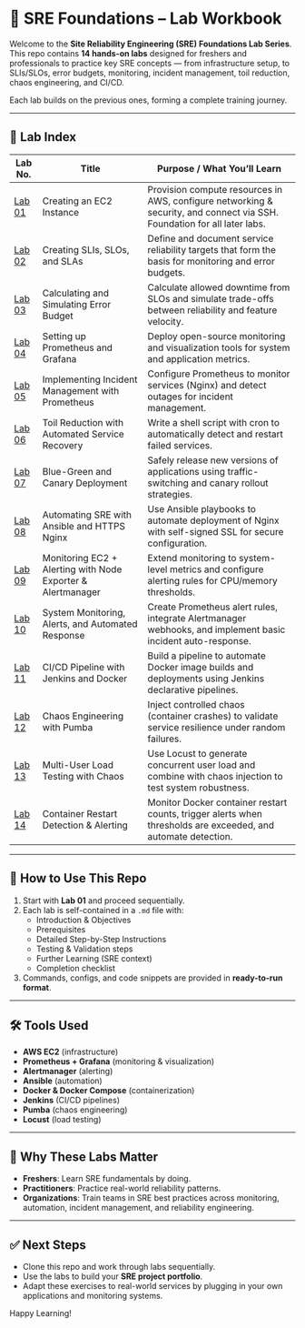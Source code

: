 # 📘 SRE Foundations – Lab Workbook  

Welcome to the **Site Reliability Engineering (SRE) Foundations Lab Series**.  
This repo contains **14 hands-on labs** designed for freshers and professionals to practice key SRE concepts — from infrastructure setup, to SLIs/SLOs, error budgets, monitoring, incident management, toil reduction, chaos engineering, and CI/CD.  

Each lab builds on the previous ones, forming a complete training journey.  

---

## 📑 Lab Index  

| Lab No. | Title | Purpose / What You’ll Learn |
|---------|-------|------------------------------|
| [Lab 01](lab01.md) | Creating an EC2 Instance | Provision compute resources in AWS, configure networking & security, and connect via SSH. Foundation for all later labs. |
| [Lab 02](lab02.md) | Creating SLIs, SLOs, and SLAs | Define and document service reliability targets that form the basis for monitoring and error budgets. |
| [Lab 03](lab03.md) | Calculating and Simulating Error Budget | Calculate allowed downtime from SLOs and simulate trade-offs between reliability and feature velocity. |
| [Lab 04](lab04.md) | Setting up Prometheus and Grafana | Deploy open-source monitoring and visualization tools for system and application metrics. |
| [Lab 05](lab05.md) | Implementing Incident Management with Prometheus | Configure Prometheus to monitor services (Nginx) and detect outages for incident management. |
| [Lab 06](lab06.md) | Toil Reduction with Automated Service Recovery | Write a shell script with cron to automatically detect and restart failed services. |
| [Lab 07](lab07.md) | Blue-Green and Canary Deployment | Safely release new versions of applications using traffic-switching and canary rollout strategies. |
| [Lab 08](lab08.md) | Automating SRE with Ansible and HTTPS Nginx | Use Ansible playbooks to automate deployment of Nginx with self-signed SSL for secure configuration. |
| [Lab 09](lab09.md) | Monitoring EC2 + Alerting with Node Exporter & Alertmanager | Extend monitoring to system-level metrics and configure alerting rules for CPU/memory thresholds. |
| [Lab 10](lab10.md) | System Monitoring, Alerts, and Automated Response | Create Prometheus alert rules, integrate Alertmanager webhooks, and implement basic incident auto-response. |
| [Lab 11](lab11.md) | CI/CD Pipeline with Jenkins and Docker | Build a pipeline to automate Docker image builds and deployments using Jenkins declarative pipelines. |
| [Lab 12](lab12.md) | Chaos Engineering with Pumba | Inject controlled chaos (container crashes) to validate service resilience under random failures. |
| [Lab 13](lab13.md) | Multi-User Load Testing with Chaos | Use Locust to generate concurrent user load and combine with chaos injection to test system robustness. |
| [Lab 14](lab14.md) | Container Restart Detection & Alerting | Monitor Docker container restart counts, trigger alerts when thresholds are exceeded, and automate detection. |

---

## 🎯 How to Use This Repo  

1. Start with **Lab 01** and proceed sequentially.  
2. Each lab is self-contained in a `.md` file with:  
   - Introduction & Objectives  
   - Prerequisites  
   - Detailed Step-by-Step Instructions  
   - Testing & Validation steps  
   - Further Learning (SRE context)  
   - Completion checklist  
3. Commands, configs, and code snippets are provided in **ready-to-run format**.  

---

## 🛠️ Tools Used  

- **AWS EC2** (infrastructure)  
- **Prometheus + Grafana** (monitoring & visualization)  
- **Alertmanager** (alerting)  
- **Ansible** (automation)  
- **Docker & Docker Compose** (containerization)  
- **Jenkins** (CI/CD pipelines)  
- **Pumba** (chaos engineering)  
- **Locust** (load testing)  

---

## 📌 Why These Labs Matter  

- **Freshers**: Learn SRE fundamentals by doing.  
- **Practitioners**: Practice real-world reliability patterns.  
- **Organizations**: Train teams in SRE best practices across monitoring, automation, incident management, and reliability engineering.  

---

## ✅ Next Steps  

- Clone this repo and work through labs sequentially.  
- Use the labs to build your **SRE project portfolio**.  
- Adapt these exercises to real-world services by plugging in your own applications and monitoring systems.  

Happy Learning!

